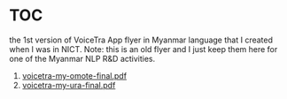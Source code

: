 
# TOC

the 1st version of VoiceTra App flyer in Myanmar language that I created when I was in NICT.
Note: this is an old flyer and I just keep them here for one of the Myanmar NLP R&D activities.

1. [voicetra-my-omote-final.pdf](https://github.com/ye-kyaw-thu/papers/blob/master/Documents/voicetra-my-omote-final.pdf) 
2. [voicetra-my-ura-final.pdf](https://github.com/ye-kyaw-thu/papers/blob/master/Documents/voicetra-my-ura-final.pdf)
